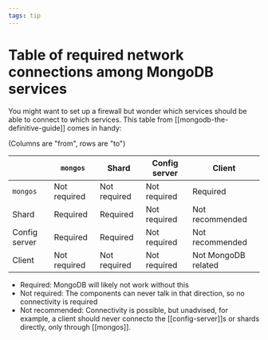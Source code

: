 ```yaml
---
tags: tip
---
```


# Table of required network connections among MongoDB services
You might want to set up a firewall but wonder which services should be able to connect to which services. This table from [[mongodb-the-definitive-guide]] comes in handy:

(Columns are "from", rows are "to")

|         |`mongos`    |Shard       |Config server|Client         |
|---------|------------|------------|-------------|---------------|
|`mongos` |Not required|Not required|Not required |Required       |
|Shard    |Required    |Required    |Not required |Not recommended|
|Config server|Required|Required|Not required|Not recommended|
|Client|Not required|Not required|Not required|Not MongoDB related|

* Required: MongoDB will likely not work without this
* Not required: The components can never talk in that direction, so no connectivity is required
* Not recommended: Connectivity is possible, but unadvised, for example, a client should never connecto the [[config-server]]s or shards directly, only through [[mongos]].

